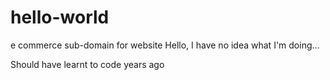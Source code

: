 # hello-world
e commerce sub-domain for website
Hello, I have no idea what I'm doing...

Should have learnt to code years ago
